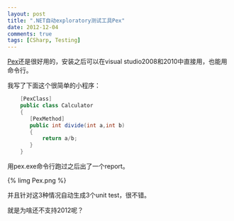 ```yaml
---
layout: post
title: ".NET自动exploratory测试工具Pex"
date: 2012-12-04
comments: true
tags: [CSharp, Testing]
---
```

<p><a href="http://research.microsoft.com/en-us/projects/pex/">Pex</a>还是很好用的，安装之后可以在visual studio2008和2010中直接用，也能用命令行。</p>  <p>我写了下面这个很简单的小程序：</p>  

```c#
	[PexClass]
    public class Calculator
    {
       [PexMethod]
       public int divide(int a,int b)
       {
           return a/b;
       }
    }
```

<p>用pex.exe命令行跑过之后出了一个report。</p>

{% limg Pex.png %}

<p>并且针对这3种情况自动生成3个unit test，很不错。</p>

<p>就是为啥还不支持2012呢？</p>